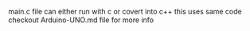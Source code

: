 main.c file can either run with c or covert into c++ this uses same code checkout Arduino-UNO.md file for more info
